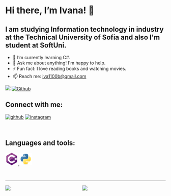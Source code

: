 # Hi there, I’m Ivana! 👋
## I am studying Information technology in industry at the Technical University of Sofia and also I'm student at SoftUni.
- 🌱 I’m currently learning C#.
- 💬 Ask me about anything! I'm happy to help.
- ⚡ Fun fact: I love reading books and watching movies. 
- 📫 Reach me: iva1100b@gmail.com

![](https://visitor-badge.laobi.icu/badge?page_id=Ivanazzz.Ivanazzz)
[![Github](https://img.shields.io/github/followers/Ivanazzz?label=Follow&style=social)](https://github.com/Ivanazzz)
<br />

## Connect with me:
[<img src='https://cdn.jsdelivr.net/npm/simple-icons@3.0.1/icons/github.svg' alt='github' height='40'>](https://github.com/Ivanazzz)  [<img src='https://cdn.jsdelivr.net/npm/simple-icons@3.0.1/icons/instagram.svg' alt='instagram' height='40'>](https://www.instagram.com/ivana_b.ly/)  

<br />

## Languages and tools:

<p align="left"> <a href="https://www.w3schools.com/cs/" target="_blank" rel="noreferrer"> <img src="https://raw.githubusercontent.com/devicons/devicon/master/icons/csharp/csharp-original.svg" alt="csharp" width="40" height="40"/> </a> <a href="https://www.python.org" target="_blank" rel="noreferrer"> <img src="https://raw.githubusercontent.com/devicons/devicon/master/icons/python/python-original.svg" alt="python" width="40" height="40"/> </a> </p>
<br />

---

<img align="left"  width="48%" src="https://github-readme-stats.vercel.app/api?username=Ivanazzz&show_icons=true&theme=default&hide_border=true" />

<img align="left" width="46%" src="https://github-readme-stats.vercel.app/api/top-langs/?username=Ivanazzz&layout=compact&hide_border=true" />
